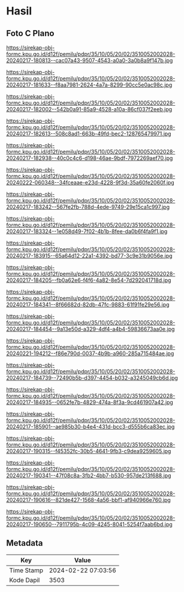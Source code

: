 # Hasil

## Foto C Plano

https://sirekap-obj-formc.kpu.go.id/d12f/pemilu/pdpr/35/10/05/20/02/3510052002028-20240217-180813--cac07a43-9507-4543-a0a0-3a0b8a9f147b.jpg

https://sirekap-obj-formc.kpu.go.id/d12f/pemilu/pdpr/35/10/05/20/02/3510052002028-20240217-181633--f8aa7981-2624-4a7a-8299-90cc5e0ac98c.jpg

https://sirekap-obj-formc.kpu.go.id/d12f/pemilu/pdpr/35/10/05/20/02/3510052002028-20240217-182002--542b0a91-85a9-4528-a10a-86cf037f2eeb.jpg

https://sirekap-obj-formc.kpu.go.id/d12f/pemilu/pdpr/35/10/05/20/02/3510052002028-20240217-182613--508c8ad1-663b-49fd-bec2-128765479971.jpg

https://sirekap-obj-formc.kpu.go.id/d12f/pemilu/pdpr/35/10/05/20/02/3510052002028-20240217-182938--40c0c4c6-d198-46ae-9bdf-7972269aef70.jpg

https://sirekap-obj-formc.kpu.go.id/d12f/pemilu/pdpr/35/10/05/20/02/3510052002028-20240222-060348--34fceaae-e23d-4228-9f3d-35a60fe2060f.jpg

https://sirekap-obj-formc.kpu.go.id/d12f/pemilu/pdpr/35/10/05/20/02/3510052002028-20240217-183242--567fe2fb-788d-4ede-9749-29e15ca1c997.jpg

https://sirekap-obj-formc.kpu.go.id/d12f/pemilu/pdpr/35/10/05/20/02/3510052002028-20240217-183324--1e058d49-7f02-4b1b-8fee-da0b6f4fa9f1.jpg

https://sirekap-obj-formc.kpu.go.id/d12f/pemilu/pdpr/35/10/05/20/02/3510052002028-20240217-183915--65a64d12-22a1-4392-bd77-3c9e31b9056e.jpg

https://sirekap-obj-formc.kpu.go.id/d12f/pemilu/pdpr/35/10/05/20/02/3510052002028-20240217-184205--fb0a62e6-f4f6-4a82-8e54-7d292041718d.jpg

https://sirekap-obj-formc.kpu.go.id/d12f/pemilu/pdpr/35/10/05/20/02/3510052002028-20240217-184341--8f66682d-82db-47fc-9883-61f91fe29e56.jpg

https://sirekap-obj-formc.kpu.go.id/d12f/pemilu/pdpr/35/10/05/20/02/3510052002028-20240217-184454--9a13e50d-a329-4df4-a4b4-59836673aa0e.jpg

https://sirekap-obj-formc.kpu.go.id/d12f/pemilu/pdpr/35/10/05/20/02/3510052002028-20240221-194212--f86e790d-0037-4b9b-a960-285a715484ae.jpg

https://sirekap-obj-formc.kpu.go.id/d12f/pemilu/pdpr/35/10/05/20/02/3510052002028-20240217-184739--72490b5b-d397-4454-b032-a3245049cb6d.jpg

https://sirekap-obj-formc.kpu.go.id/d12f/pemilu/pdpr/35/10/05/20/02/3510052002028-20240217-184935--0652fe7b-4829-474a-8f3a-9cd461907a42.jpg

https://sirekap-obj-formc.kpu.go.id/d12f/pemilu/pdpr/35/10/05/20/02/3510052002028-20240217-185901--ae985b30-b4e4-431d-bcc3-d555b6ca83ec.jpg

https://sirekap-obj-formc.kpu.go.id/d12f/pemilu/pdpr/35/10/05/20/02/3510052002028-20240217-190315--f45352fc-30b5-4641-9fb3-c9dea9259605.jpg

https://sirekap-obj-formc.kpu.go.id/d12f/pemilu/pdpr/35/10/05/20/02/3510052002028-20240217-190341--47f08c8a-3fb2-4bb7-b530-957de213f688.jpg

https://sirekap-obj-formc.kpu.go.id/d12f/pemilu/pdpr/35/10/05/20/02/3510052002028-20240217-190616--821de427-1568-4a56-bbf1-af940966e760.jpg

https://sirekap-obj-formc.kpu.go.id/d12f/pemilu/pdpr/35/10/05/20/02/3510052002028-20240217-190650--7911795b-4c09-4245-8041-5254f7aab6bd.jpg


## Metadata

| Key        | Value               |
| ---------- | ------------------- |
| Time Stamp | 2024-02-22 07:03:56 |
| Kode Dapil | 3503                |



